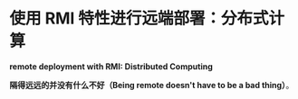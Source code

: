 # 使用 RMI 特性进行远端部署：分布式计算

**remote deployment with RMI: Distributed Computing**


**隔得远远的并没有什么不好（Being remote doesn't have to be a bad thing）**。
